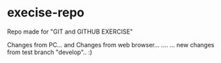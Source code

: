 # execise-repo
Repo made for "GIT and GITHUB EXERCISE"

Changes from PC...
and
Changes from web browser...
....
... new changes from test branch "develop".. :)
